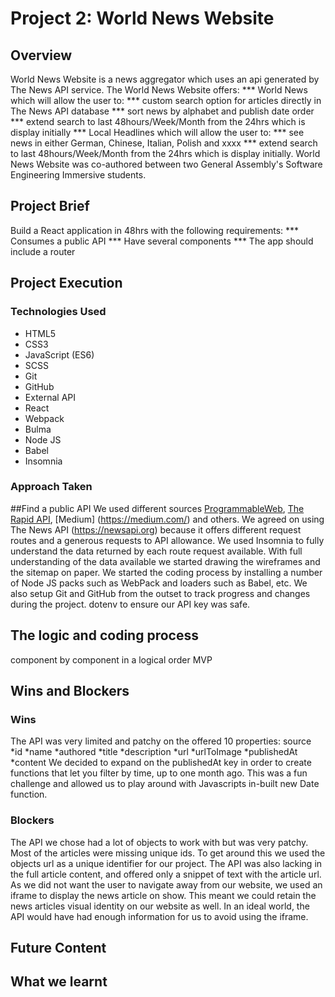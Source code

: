 # **Project 2: World News Website**
## Overview
World News Website is a news aggregator which uses an api generated by The News API service.
The World News Website offers:
*** World News which will allow the user to:
   *** custom search option for articles directly in The News API database
   *** sort news by alphabet and publish date order
   *** extend search to last 48hours/Week/Month from the 24hrs which is display initially
*** Local Headlines which will allow the user to:
   *** see news in either German, Chinese, Italian, Polish and xxxx
   *** extend search to last 48hours/Week/Month from the 24hrs which is display initially.
World News Website was co-authored between two  General Assembly's Software Engineering Immersive students.
## Project Brief
Build a React application in 48hrs with the following requirements:
*** Consumes a public API
*** Have several components
*** The app should include a router
## Project Execution
### Technologies Used
* HTML5
* CSS3
* JavaScript (ES6)
* SCSS
* Git
* GitHub
* External API
* React
* Webpack
* Bulma
* Node JS
* Babel
* Insomnia
### Approach Taken
##Find a public API
We used different sources [ProgrammableWeb](https://www.programmableweb.com/), [The Rapid API](https://blog.rapidapi.com/), [Medium] (https://medium.com/) and others. We agreed on using The News API (https://newsapi.org) because it offers different request routes and a generous requests to API allowance.
We used Insomnia to fully understand the data returned by each route request available. With full understanding of the data available we started drawing the wireframes and the sitemap on paper.
We started the coding process by installing a number of Node JS packs such as WebPack and loaders such as Babel, etc. We also setup Git and GitHub from the outset to track progress and changes during the project.
dotenv to ensure our API key was safe.
## The logic  and coding process
component by component in a logical order
MVP
## Wins and Blockers
### Wins
The API was very limited and patchy on the offered 10 properties:
source
*id
*name
*authored
*title
*description
*url
*urlToImage
*publishedAt
*content
We decided to expand on the publishedAt key in order to create functions that let you filter by time, up to one month ago. This was a fun challenge and allowed us to play around with Javascripts in-built new Date function.
### Blockers
The API we chose had a lot of objects to work with but was very patchy. Most of the articles were missing unique ids. To get around this we used the objects url as a unique identifier for our project.
The API was also lacking in the full article content, and offered only a snippet of text with the article url. As we did not want the user to navigate away from our website, we used an iframe to display the news article on show. This meant we could retain the news articles visual identity on our website as well. In an ideal world, the API would have had enough information for us to avoid using the iframe.
## Future Content
## What we learnt
